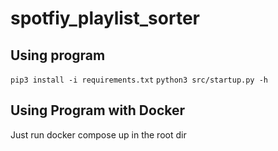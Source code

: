 # spotfiy_playlist_sorter

## Using program 
`pip3 install -i requirements.txt`
`python3 src/startup.py -h`

## Using Program with Docker
Just run docker compose up in the root dir
